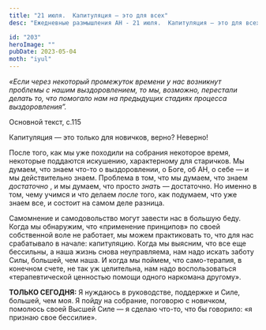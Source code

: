```yaml
---
title: "21 июля.  Капитуляция — это для всех"
desc: "Ежедневные размышления АН - 21 июля.  Капитуляция — это для всех"

id: "203"
heroImage: ""
pubDate: 2023-05-04
moth: "iyul"
---
```


_«Если через некоторый промежуток времени у нас возникнут проблемы с нашим
выздоровлением, то мы, возможно, перестали делать то, что помогало нам на
предыдущих стадиях процесса выздоровления”._

Основной текст, с.115

Капитуляция — это только для новичков, верно? Неверно!

После того, как мы уже походили на собрания некоторое время, некоторые
поддаются искушению, характерному для старичков. Мы думаем, что знаем что-то о
выздоровлении, о Боге, об АН, о себе — и мы действительно знаем. Проблема в
том, что мы думаем, что знаем _достаточно_ , и мы думаем, что просто _знать_ —
достаточно. Но именно в том, чему учимся и что делаем _после_ того, как
подумаем, что уже знаем все, и состоит на самом деле разница.

Самомнение и самодовольство могут завести нас в большую беду. Когда мы
обнаружим, что «применение принципов» по своей собственной воле не работает,
мы можем практиковать то, что для нас срабатывало в начале: капитуляцию. Когда
мы выясним, что все еще бессильны, а наша жизнь снова неуправляема, нам надо
искать заботу Силы, большей, чем наша. И когда мы поймем, что само-терапия, в
конечном счете, не так уж целительна, нам надо воспользоваться
«терапевтической ценностью помощи одного наркомана другому».

**ТОЛЬКО СЕГОДНЯ:** Я нуждаюсь в руководстве, поддержке и Силе, большей, чем
моя. Я пойду на собрание, поговорю с новичком, помолюсь своей Высшей Силе — я
сделаю что-то, что бы говорило: «я признаю свое бессилие».
